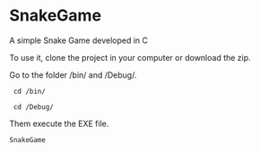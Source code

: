 # SnakeGame
A simple Snake Game developed in C


To use it, clone the project in your computer or download the zip.

Go to the folder /bin/ and /Debug/.

``
cd /bin/``

``
cd /Debug/``

Them execute the EXE file.

``SnakeGame``
